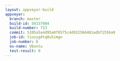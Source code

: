 ```yaml
---
layout: appveyor-build
appveyor:
  branch: master
  build-id: 50157084
  build-number: 723
  commit: 5205a5a4d95a0f0575c4d932566401adbf1556a9
  job-id: tiuvyg4tq8u5imgn
  job-number: 6
  os-name: Ubuntu
  test-result: 0
---
```

